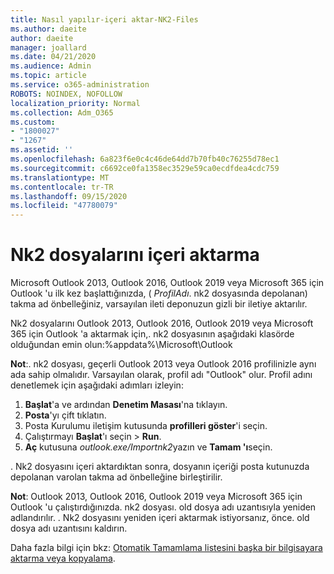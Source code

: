 ```yaml
---
title: Nasıl yapılır-içeri aktar-NK2-Files
ms.author: daeite
author: daeite
manager: joallard
ms.date: 04/21/2020
ms.audience: Admin
ms.topic: article
ms.service: o365-administration
ROBOTS: NOINDEX, NOFOLLOW
localization_priority: Normal
ms.collection: Adm_O365
ms.custom:
- "1800027"
- "1267"
ms.assetid: ''
ms.openlocfilehash: 6a823f6e0c4c46de64dd7b70fb40c76255d78ec1
ms.sourcegitcommit: c6692ce0fa1358ec3529e59ca0ecdfdea4cdc759
ms.translationtype: MT
ms.contentlocale: tr-TR
ms.lasthandoff: 09/15/2020
ms.locfileid: "47780079"
---
```

# <a name="how-to-import-nk2-files"></a>Nk2 dosyalarını içeri aktarma 

Microsoft Outlook 2013, Outlook 2016, Outlook 2019 veya Microsoft 365 için Outlook 'u ilk kez başlattığınızda, ( *ProfilAdı*. nk2 dosyasında depolanan) takma ad önbelleğiniz, varsayılan ileti deponuzun gizli bir iletiye aktarılır.

Nk2 dosyalarını Outlook 2013, Outlook 2016, Outlook 2019 veya Microsoft 365 için Outlook 'a aktarmak için,. nk2 dosyasının aşağıdaki klasörde olduğundan emin olun:%appdata%\Microsoft\Outlook

**Not**:. nk2 dosyası, geçerli Outlook 2013 veya Outlook 2016 profilinizle aynı ada sahip olmalıdır. Varsayılan olarak, profil adı "Outlook" olur. Profil adını denetlemek için aşağıdaki adımları izleyin: 
1. **Başlat**'a ve ardından **Denetim Masası**'na tıklayın.
2. **Posta**'yı çift tıklatın.
3. Posta Kurulumu iletişim kutusunda **profilleri göster**'i seçin.
4. Çalıştırmayı **Başlat**'ı seçin  >  **Run**.
5. **Aç** kutusuna *outlook.exe/Importnk2*yazın ve **Tamam 'ı**seçin. 

. Nk2 dosyasını içeri aktardıktan sonra, dosyanın içeriği posta kutunuzda depolanan varolan takma ad önbelleğine birleştirilir.

**Not**: Outlook 2013, Outlook 2016, Outlook 2019 veya Microsoft 365 için Outlook 'u çalıştırdığınızda. nk2 dosyası. old dosya adı uzantısıyla yeniden adlandırılır. . Nk2 dosyasını yeniden içeri aktarmak istiyorsanız, önce. old dosya adı uzantısını kaldırın.

Daha fazla bilgi için bkz: [Otomatik Tamamlama listesini başka bir bilgisayara aktarma veya kopyalama](https://support.microsoft.com/help/2806550/how-to-import-nk2-files-into-outlook%).